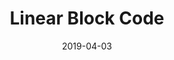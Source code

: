---
layout: post
title: "Linear Block Code"
date: 2019-04-03
excerpt: "Telecommunication```::```ErrorCorrectingCode```::```LinearBlockCode"
tags: "telecommunication encoding"
comments: true
---